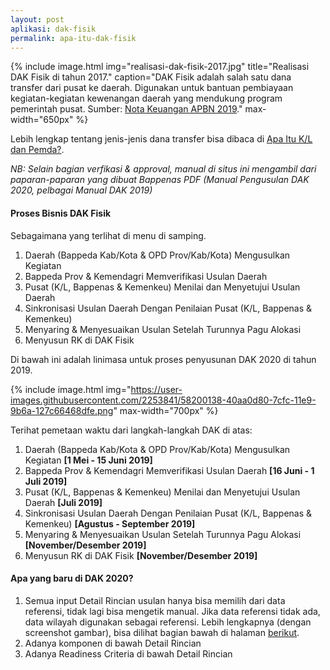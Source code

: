 ```yaml
---
layout: post
aplikasi: dak-fisik
permalink: apa-itu-dak-fisik
---
```


{% include image.html
            img="realisasi-dak-fisik-2017.jpg"
            title="Realisasi DAK Fisik di tahun 2017."
            caption="DAK Fisik adalah salah satu dana transfer dari pusat ke daerah. Digunakan untuk bantuan pembiayaan kegiatan-kegiatan kewenangan daerah yang mendukung program pemerintah pusat. Sumber: <a href='https://www.kemenkeu.go.id/uuapbn'>Nota Keuangan APBN 2019</a>."
            max-width="650px"
            %}

Lebih lengkap tentang jenis-jenis dana transfer bisa dibaca di [Apa Itu K/L dan Pemda?](apa-itu-kl-dan-pemda).

*NB: Selain bagian verfikasi & approval, manual di situs ini mengambil dari paparan-paparan yang dibuat Bappenas PDF (Manual Pengusulan DAK 2020, pelbagai Manual DAK 2019)*

#### Proses Bisnis DAK Fisik

Sebagaimana yang terlihat di menu di samping.

1. Daerah (Bappeda Kab/Kota & OPD Prov/Kab/Kota) Mengusulkan Kegiatan
2. Bappeda Prov & Kemendagri Memverifikasi Usulan Daerah
3. Pusat (K/L, Bappenas & Kemenkeu) Menilai dan Menyetujui Usulan Daerah
4. Sinkronisasi Usulan Daerah Dengan Penilaian Pusat (K/L, Bappenas & Kemenkeu)
5. Menyaring & Menyesuaikan Usulan Setelah Turunnya Pagu Alokasi
6. Menyusun RK di DAK Fisik

Di bawah ini adalah linimasa untuk proses penyusunan DAK 2020 di tahun 2019.

{% include image.html
    img="https://user-images.githubusercontent.com/2253841/58200138-40aa0d80-7cfc-11e9-9b6a-127c66468dfe.png"
    max-width="700px"
    %}

Terihat pemetaan waktu dari langkah-langkah DAK di atas:

1. Daerah (Bappeda Kab/Kota & OPD Prov/Kab/Kota) Mengusulkan Kegiatan **[1 Mei - 15 Juni 2019]**
2. Bappeda Prov & Kemendagri Memverifikasi Usulan Daerah **[16 Juni - 1 Juli 2019]**
3. Pusat (K/L, Bappenas & Kemenkeu) Menilai dan Menyetujui Usulan Daerah **[Juli 2019]**
4. Sinkronisasi Usulan Daerah Dengan Penilaian Pusat (K/L, Bappenas & Kemenkeu) **[Agustus - September 2019]**
5. Menyaring & Menyesuaikan Usulan Setelah Turunnya Pagu Alokasi **[November/Desember 2019]**
6. Menyusun RK di DAK Fisik **[November/Desember 2019]**

#### Apa yang baru di DAK 2020?

1. Semua input Detail Rincian usulan hanya bisa memilih dari data referensi, tidak lagi bisa mengetik manual. Jika data referensi tidak ada, data wilayah digunakan sebagai referensi. Lebih lengkapnya (dengan screenshot gambar), bisa dilihat bagian bawah di halaman [berikut](/cara-sinkronisasi-usulan-daerah-dengan-penilaian-pusat-di-dak-fisik).
2. Adanya komponen di bawah Detail Rincian 
3. Adanya Readiness Criteria di bawah Detail Rincian